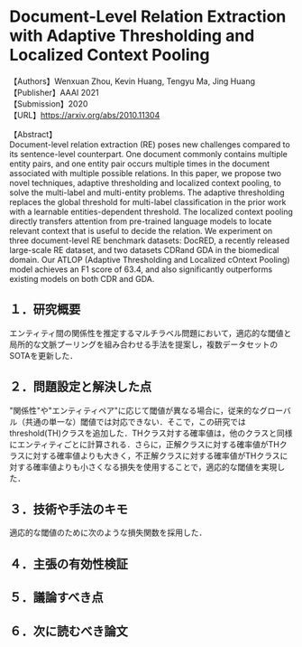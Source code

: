 # Document-Level Relation Extraction with Adaptive Thresholding and Localized Context Pooling

【Authors】Wenxuan Zhou, Kevin Huang, Tengyu Ma, Jing Huang  
【Publisher】AAAI 2021  
【Submission】2020  
【URL】https://arxiv.org/abs/2010.11304  

【Abstract】  
Document-level relation extraction (RE) poses new challenges compared to its sentence-level counterpart. One document commonly contains multiple entity pairs, and one entity pair occurs multiple times in the document associated with multiple possible relations. In this paper, we propose two novel techniques, adaptive thresholding and localized context pooling, to solve the multi-label and multi-entity problems. The adaptive thresholding replaces the global threshold for multi-label classification in the prior work with a learnable entities-dependent threshold. The localized context pooling directly transfers attention from pre-trained language models to locate relevant context that is useful to decide the relation. We experiment on three document-level RE benchmark datasets: DocRED, a recently released large-scale RE dataset, and two datasets CDRand GDA in the biomedical domain. Our ATLOP (Adaptive Thresholding and Localized cOntext Pooling) model achieves an F1 score of 63.4, and also significantly outperforms existing models on both CDR and GDA.  

## １．研究概要  
エンティティ間の関係性を推定するマルチラベル問題において，適応的な閾値と局所的な文脈プーリングを組み合わせる手法を提案し，複数データセットのSOTAを更新した．  
## ２．問題設定と解決した点  
"関係性"や"エンティティペア"に応じて閾値が異なる場合に，従来的なグローバル（共通の単一な）閾値では対応できない．そこで，この研究ではthreshold(TH)クラスを追加した．THクラス対する確率値は，他のクラスと同様にエンティティごとに計算される．さらに，正解クラスに対する確率値がTHクラスに対する確率値よりも大きく，不正解クラスに対する確率値がTHクラスに対する確率値よりも小さくなる損失を使用することで，適応的な閾値を実現した．  

## ３．技術や手法のキモ  
適応的な閾値のために次のような損失関数を採用した．

## ４．主張の有効性検証
## ５．議論すべき点
## ６．次に読むべき論文
